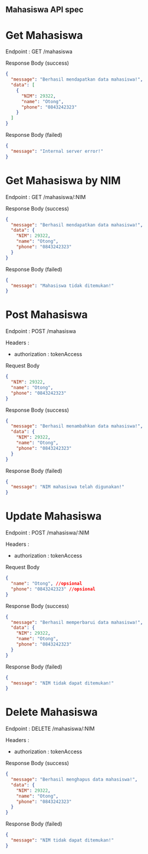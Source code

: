 ## Mahasiswa API spec

# Get Mahasiswa

Endpoint : GET /mahasiswa

Response Body (success)

```json
{
  "message": "Berhasil mendapatkan data mahasiswa!",
  "data": [
    {
      "NIM": 29322,
      "name": "Otong",
      "phone": "0843242323"
    }
  ]
}
```

Response Body (failed)

```json
{
  "message": "Internal server error!"
}
```

# Get Mahasiswa by NIM

Endpoint : GET /mahasiswa/:NIM

Response Body (success)

```json
{
  "message": "Berhasil mendapatkan data mahasiswa!",
  "data": {
    "NIM": 29322,
    "name": "Otong",
    "phone": "0843242323"
  }
}
```

Response Body (failed)

```json
{
  "message": "Mahasiswa tidak ditemukan!"
}
```

# Post Mahasiswa

Endpoint : POST /mahasiswa

Headers :

- authorization : tokenAccess

Request Body

```json
{
  "NIM": 29322,
  "name": "Otong",
  "phone": "0843242323"
}
```

Response Body (success)

```json
{
  "message": "Berhasil menambahkan data mahasiswa!",
  "data": {
    "NIM": 29322,
    "name": "Otong",
    "phone": "0843242323"
  }
}
```

Response Body (failed)

```json
{
  "message": "NIM mahasiswa telah digunakan!"
}
```

# Update Mahasiswa

Endpoint : POST /mahasiswa/:NIM

Headers :

- authorization : tokenAccess

Request Body

```json
{
  "name": "Otong", //opsional
  "phone": "0843242323" //opsional
}
```

Response Body (success)

```json
{
  "message": "Berhasil memperbarui data mahasiswa!",
  "data": {
    "NIM": 29322,
    "name": "Otong",
    "phone": "0843242323"
  }
}
```

Response Body (failed)

```json
{
  "message": "NIM tidak dapat ditemukan!"
}
```

# Delete Mahasiswa

Endpoint : DELETE /mahasiswa/:NIM

Headers :

- authorization : tokenAccess

Response Body (success)

```json
{
  "message": "Berhasil menghapus data mahasiswa!",
  "data": {
    "NIM": 29322,
    "name": "Otong",
    "phone": "0843242323"
  }
}
```

Response Body (failed)

```json
{
  "message": "NIM tidak dapat ditemukan!"
}
```
